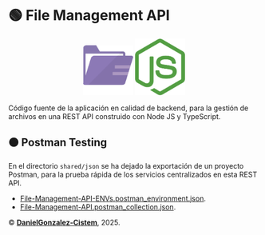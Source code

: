 # 🟢 **File Management API**

<div align="center">
    <img src="./shared/assets/pictures/file.svg" alt="File Icon" width=100>
    <img src="./shared/assets/pictures/nodejs.svg" alt="Node JS Icon" width=100>
</div>

Código fuente de la aplicación en calidad de backend, para la gestión de archivos en una REST API construido con Node JS y TypeScript.

## 🟠 **Postman Testing**

En el directorio `shared/json` se ha dejado la exportación de un proyecto Postman, para la prueba rápida de los servicios centralizados en esta REST API.

- [File-Management-API-ENVs.postman_environment.json](./shared/json/File-Management-API-ENVs.postman_environment.json).
- [File-Management-API.postman_collection.json](./shared/json/File-Management-API.postman_collection.json).

&copy; **[DanielGonzalez-Cistem](https://github.com/DanielGonzalez-Cistem)**, 2025.
